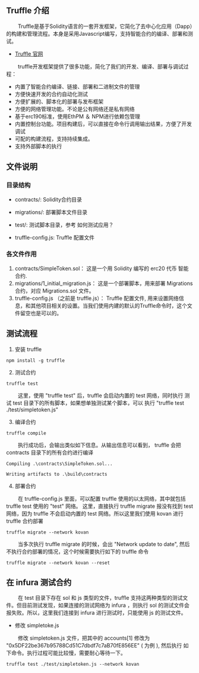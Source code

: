 ## Truffle 介绍
&nbsp;&nbsp;&nbsp;&nbsp;&nbsp;&nbsp;&nbsp;&nbsp;Truffle是基于Solidity语言的一套开发框架，它简化了去中心化应用（Dapp）的构建和管理流程。本身是采用Javascript编写，支持智能合约的编译、部署和测试。
- [Truffle 官网](https://www.trufflesuite.com/docs/truffle/quickstart)

&nbsp;&nbsp;&nbsp;&nbsp;&nbsp;&nbsp;&nbsp;&nbsp;truffle开发框架提供了很多功能，简化了我们的开发、编译、部署与调试过程：

 - 内置了智能合约编译、链接、部署和二进制文件的管理
 - 方便快速开发的合约自动化测试
 - 方便扩展的、脚本化的部署与发布框架
 - 方便的网络管理功能。不论是公有网络还是私有网络
 - 基于erc190标准，使用EthPM ＆ NPM进行依赖包管理
 - 内置控制台功能。项目构建后，可以直接在命令行调用输出结果，方便了开发调试
 - 可配的构建流程，支持持续集成。
 - 支持外部脚本的执行


## 文件说明
### 目录结构
 - contracts/: Solidity合约目录

 - migrations/: 部署脚本文件目录

 - test/: 测试脚本目录，参考 如何测试应用？

 - truffle-config.js: Truffle 配置文件

### 各文件作用
1. contracts/SimpleToken.sol： 这是一个用 Solidity 编写的 erc20 代币 智能合约.
2. migrations/1_initial_migration.js： 这是一个部署脚本，用来部署 Migrations 合约，对应 Migrations.sol 文件。
3. truffle-config.js （之前是 truffle.js）： Truffle 配置文件, 用来设置网络信息，和其他项目相关的设置。当我们使用内建的默认的Truffle命令时，这个文件留空也是可以的。

## 测试流程
1) 安装 truffle
```
npm install -g truffle
```

2) 测试合约
```
truffle test
```
&nbsp;&nbsp;&nbsp;&nbsp;&nbsp;&nbsp;&nbsp;&nbsp;这里，使用 "truffle test" 后，truffle 会启动内置的 test 网络，同时执行 测试 test 目录下的所有脚本，如果想单独测试某个脚本，可以
执行 "truffle test ./test/simpletoken.js"

3) 编译合约
```
truffle compile 
```

&nbsp;&nbsp;&nbsp;&nbsp;&nbsp;&nbsp;&nbsp;&nbsp;执行成功后，会输出类似如下信息。从输出信息可以看到， truffle 会把 contracts 目录下的所有合约进行编译
```
Compiling .\contracts\SimpleToken.sol...

Writing artifacts to .\build\contracts
```

4) 部署合约   

&nbsp;&nbsp;&nbsp;&nbsp;&nbsp;&nbsp;&nbsp;&nbsp;在 truffle-config.js 里面，可以配置 truffle 使用的以太网络，其中就包括 truffle test 使用的 "test" 网络。
这里，直接执行 truffle migrate 报没有找到 test 网络，因为 truffle 不会启动内置的 test 网络。所以这里我们使用 kovan 进行 truffle 合约部署
```
truffle migrate --network kovan
```

&nbsp;&nbsp;&nbsp;&nbsp;&nbsp;&nbsp;&nbsp;&nbsp;当多次执行 truffle migrate 的时候，会出 "Network update to date", 然后不执行合约部署的情况，这个时候需要执行如下的 truffle 命令
```
truffle migrate --network kovan --reset
```

## 在 infura 测试合约
&nbsp;&nbsp;&nbsp;&nbsp;&nbsp;&nbsp;&nbsp;&nbsp;在 test 目录下存在 sol 和 js 类型的文件，truffle 支持这两种类型的测试文件。但目前测试发现，如果连接的测试网络为 infura ，则执行
sol 的测试文件会报失败。所以，这里我们连接到 infura 进行测试时，只能使用 js 的测试文件。

- 修改 simpletoke.js 

&nbsp;&nbsp;&nbsp;&nbsp;&nbsp;&nbsp;&nbsp;&nbsp;修改 simpletoken.js 文件，把其中的 accounts[1] 修改为 "0x5DF22be367b95788Cd51C7dbdf7c7aB70fE856EE" ( 为例 ), 然后执行
如下命令。执行过程可能比较慢，需要耐心等待一下。
```
truffle test ./test/simpletoken.js --network kovan
```
